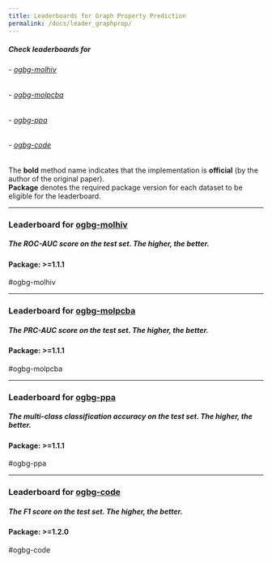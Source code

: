 ```yaml
---
title: Leaderboards for Graph Property Prediction
permalink: /docs/leader_graphprop/
---
```


##### Check leaderboards for
###### - [ogbg-molhiv](#ogbg-molhiv)
###### - [ogbg-molpcba](#ogbg-molpcba)
###### - [ogbg-ppa](#ogbg-ppa)
###### - [ogbg-code](#ogbg-code)

The **bold** method name indicates that the implementation is **official** (by the author of the original paper). <br/>
**Package** denotes the required package version for each dataset to be eligible for the leaderboard.

<a name="ogbg-molhiv"/>

-------------

### Leaderboard for [ogbg-molhiv](../graphprop/#ogbg-mol)
##### The ROC-AUC score on the test set. The higher, the better. 

#### Package: >=1.1.1

#ogbg-molhiv

<a name="ogbg-molpcba"/>

-----------------

### Leaderboard for [ogbg-molpcba](../graphprop/#ogbg-mol)
##### The PRC-AUC score on the test set. The higher, the better. 

#### Package: >=1.1.1

#ogbg-molpcba

<a name="ogbg-ppa"/>

---------------------

### Leaderboard for [ogbg-ppa](../graphprop/#ogbg-ppa)
##### The multi-class classification accuracy on the test set. The higher, the better. 

#### Package: >=1.1.1

#ogbg-ppa


<a name="ogbg-code"/>

---------------------

### Leaderboard for [ogbg-code](../graphprop/#ogbg-code)
##### The F1 score on the test set. The higher, the better. 

#### Package: >=1.2.0

#ogbg-code